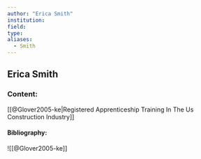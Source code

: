 ```yaml
---
author: "Erica Smith"
institution:
field:
type:
aliases:
  - Smith
---
```


## Erica Smith

### Content:
[[@Glover2005-ke|Registered Apprenticeship Training In The Us Construction Industry]]

#### Bibliography:

![[@Glover2005-ke]]